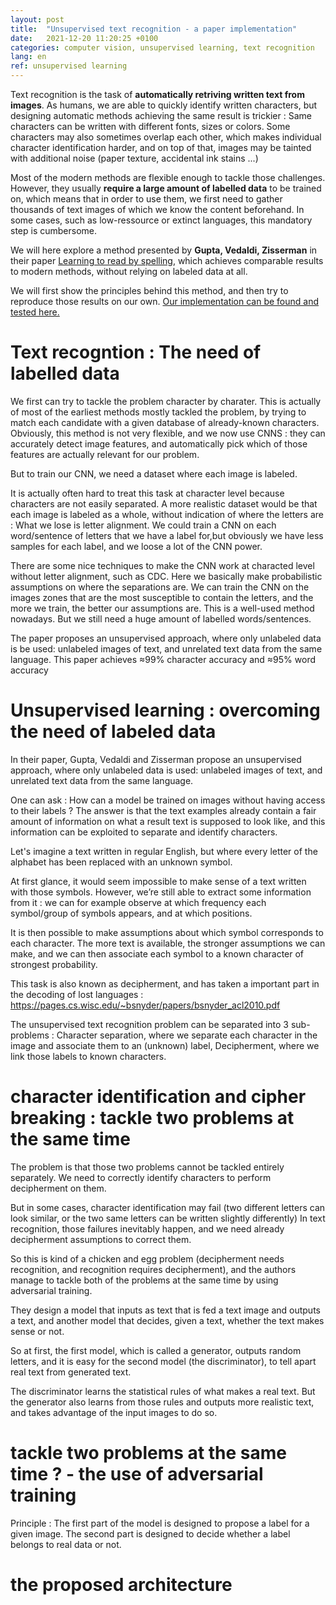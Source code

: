 ```yaml
---
layout: post
title:  "Unsupervised text recognition - a paper implementation"
date:   2021-12-20 11:20:25 +0100
categories: computer vision, unsupervised learning, text recognition
lang: en
ref: unsupervised learning
---
```


Text recognition is the task of **automatically retriving written text from images**. As humans, we are able to quickly identify written characters, but designing automatic methods achieving the same result is trickier : Same characters can be written with different fonts, sizes or colors. Some characters may also sometimes overlap each other, which makes individual character identification harder, and on top of that, images may be tainted with additional noise (paper texture, accidental ink stains ...) 

Most of the modern methods are flexible enough to tackle those challenges. However, they usually **require a large amount of labelled data** to be trained on, which means that in order to use them, we first need to gather thousands of text images of which we know the content beforehand. In some cases, such as low-ressource or extinct languages, this mandatory step is cumbersome.

We will here explore a method presented by **Gupta, Vedaldi, Zisserman** in their paper [Learning to read by spelling](https://arxiv.org/pdf/1809.08675.pdf), which achieves comparable results to modern methods, without relying on labeled data at all. 

We will first show the principles behind this method, and then try to reproduce those results on our own. [Our implementation can be found and tested here.](https://github.com/tidiane-camaret/read_by_spelling_impl)


# Text recogntion : The need of labelled data

We first can try to tackle the problem character by charater. This is actually of most of the earliest methods mostly tackled the problem, by trying to match each candidate with a given database of already-known characters. Obviously, this method is not very flexible, and we now use CNNS : they can accurately detect image features, and automatically pick which of those features are actually relevant for our problem. 

But to train our CNN, we need a dataset where each image is labeled.

It is actually often hard to treat this task at character level because characters are not easily separated. A more realistic dataset would be that each image is labeled as a whole, without indication of where the letters are : What we lose is letter alignment. 
We could train a CNN on each word/sentence of letters that we have a label for,but obviously we have less samples for each label, and we loose a lot of the CNN power.

There are some nice techniques to make the CNN work at characted level without letter alignment, such as CDC. Here we basically make probabilistic assumptions on where the separations are. We can train the CNN on the images zones that are the most susceptible to contain the letters, and the more we train, the better our assumptions are. This is a well-used method nowadays. But we still need a huge amount of labelled words/sentences.


The paper proposes an unsupervised approach, where only unlabeled data is be used: unlabeled images of text, and unrelated text data from the same language. 
This paper achieves ≈99% character accuracy and ≈95% word accuracy

# Unsupervised learning : overcoming the need of labeled data

In their paper, Gupta, Vedaldi and Zisserman propose an unsupervised approach, where only unlabeled data is used: unlabeled images of text, and unrelated text data from the same language.

One can ask : How can a model be trained on images without having access to their labels ? The answer is that the text examples already contain a fair amount of information on what a result text is supposed to look like, and this information can be exploited to separate and identify characters.

Let's imagine a text written in regular English, but where every letter of the alphabet has been replaced with an unknown symbol. 

At first glance, it would seem impossible to make sense of a text written with those symbols. However, we’re still able to extract some information from it : we can for example observe at which frequency each symbol/group of symbols appears, and at which positions.

It is then possible to make assumptions about which symbol corresponds to each character. The more text is available, the stronger assumptions we can make, and we can then associate each symbol to a known character of strongest probability. 

This task is also known as decipherment, and has taken a important part in the decoding of lost languages : https://pages.cs.wisc.edu/~bsnyder/papers/bsnyder_acl2010.pdf

The unsupervised text recognition problem can be separated into 3 sub-problems :
Character separation, where we separate each character in the image and associate them to an (unknown) label, 
Decipherment, where we link those labels to known characters. 


# character identification and cipher breaking : tackle two problems at the same time 
The problem is that those two problems cannot be tackled entirely separately.
We need to correctly identify characters to perform decipherment on them.

But in some cases, character identification may fail (two different letters can look similar, or the two same letters can be written slightly differently) 
In text recognition, those failures inevitably happen, and we need already decipherment assumptions to correct them.


So this is kind of a chicken and egg problem (decipherment needs recognition, and recognition requires decipherment), and the authors manage to tackle both of the problems at the same time by using adversarial training.


They design a model that inputs as text that is fed a text image and outputs a text, and another model that decides, given a text, whether the text makes sense or not. 

So at first, the first model, which is called a generator, outputs random letters, and it is easy for the second model (the discriminator), to tell apart real text from generated text.

The discriminator learns the statistical rules of what makes a real text. But the generator also learns from those rules and outputs more realistic text, and takes advantage of the input images to do so.





# tackle two problems at the same time ? - the use of adversarial training 

Principle :  The first part of the model is designed to propose a label for a given image. The second part is designed to decide whether a label belongs to real data or not.


# the proposed architecture 
